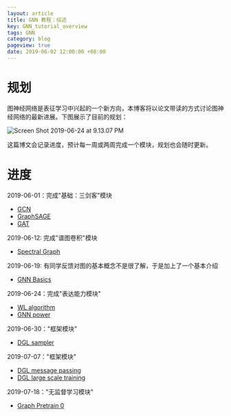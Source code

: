 ```yaml
---
layout: article
title: GNN 教程：综述
key: GNN_tutorial_overview
tags: GNN
category: blog
pageview: true
date: 2019-06-02 12:00:00 +08:00
---
```

# 规划

图神经网络是表征学习中兴起的一个新方向，本博客将以论文带读的方式讨论图神经网络的最新进展。下图展示了目前的规划：

![Screen Shot 2019-06-24 at 9.13.07 PM](http://ww4.sinaimg.cn/large/006tNc79ly1g4ck12nmw2j31f00u07by.jpg)

这篇博文会记录进度，预计每一周或两周完成一个模块，规划也会随时更新。

# 进度

2019-06-01：完成"基础：三剑客"模块

- [GCN](https://archwalker.github.io/blog/2019/06/01/GNN-Triplets-GCN.html)
- [GraphSAGE](https://archwalker.github.io/blog/2019/06/01/GNN-Triplets-GraphSAGE.html)
- [GAT](https://archwalker.github.io/blog/2019/06/01/GNN-Triplets-GAT.html)

2019-06-12: 完成"谱图卷积"模块

- [Spectral Graph](https://archwalker.github.io/blog/2019/06/16/GNN-Spectral-Graph.html)

2019-06-19: 有同学反馈对图的基本概念不是很了解，于是加上了一个基本介绍

- [GNN Basics](https://archwalker.github.io/blog/2019/05/31/GNN-basics.html)

2019-06-24：完成"表达能力模块"

- [WL algorithm](https://archwalker.github.io/blog/2019/06/22/GNN-Theory-WL.html)
- [GNN power](https://archwalker.github.io/blog/2019/06/22/GNN-Theory-Power.html)

2019-06-30："框架模块"

- [DGL sampler](https://archwalker.github.io/blog/2019/06/30/GNN-Framework-DGL-NodeFlow.html)

2019-07-07："框架模块"

- [DGL message passing](https://archwalker.github.io/blog/2019/07/07/GNN-Framework-DGL-DistributedTraining.html)
- [DGL large scale training](https://archwalker.github.io/blog/2019/07/07/GNN-Framework-DGL-GCN.html)

2019-07-18："无监督学习模块"

- [Graph Pretrain 0](https://archwalker.github.io/blog/2019/07/07/GNN-Pretrain-0.html)

